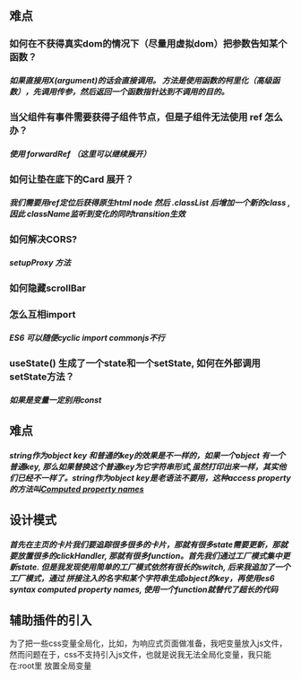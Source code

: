 ## 难点

### 如何在不获得真实dom的情况下（尽量用虚拟dom）把参数告知某个函数？

##### 如果直接用X(argument)的话会直接调用。 方法是使用函数的柯里化（高级函数），先调用传参，然后返回一个函数指针达到不调用的目的。

### 当父组件有事件需要获得子组件节点，但是子组件无法使用 ref 怎么办？

##### 使用 forwardRef （这里可以继续展开）

### 如何让垫在底下的Card 展开？

##### 我们需要用ref定位后获得原生html node 然后 .classList 后增加一个新的class , 因此 className监听到变化的同时transition生效

### 如何解决CORS?

##### setupProxy 方法

### 如何隐藏scrollBar

### 怎么互相import

##### ES6 可以随便cyclic import commonjs不行

### useState() 生成了一个state和一个setState, 如何在外部调用setState方法？

##### 如果是变量一定别用const



## 难点

##### string作为object key 和普通的key的效果是不一样的，如果一个object 有一个普通key, 那么如果替换这个普通key为它字符串形式,虽然打印出来一样，其实他们已经不一样了。string作为object key是老语法不要用，这种access property的方法叫[Computed property names](https://developer.mozilla.org/en-US/docs/Web/JavaScript/Reference/Operators/Object_initializer#computed_property_names)



## 设计模式

##### 首先在主页的卡片我们要追踪很多很多的卡片，那就有很多state需要更新，那就要放置很多的clickHandler, 那就有很多function。首先我们通过工厂模式集中更新state. 但是我发现使用简单的工厂模式依然有很长的switch, 后来我追加了一个工厂模式，通过 拼接注入的名字和某个字符串生成object的key，再使用es6 syntax computed property names, 使用一个function就替代了超长的代码

## 辅助插件的引入

为了把一些css变量全局化，比如，为响应式页面做准备，我吧变量放入js文件，然而问题在于，css不支持引入js文件，也就是说我无法全局化变量，我只能在:root里 放置全局变量

















